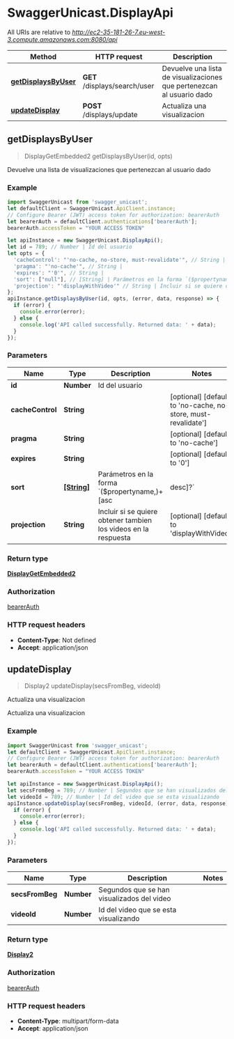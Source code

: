 # SwaggerUnicast.DisplayApi

All URIs are relative to *http://ec2-35-181-26-7.eu-west-3.compute.amazonaws.com:8080/api*

Method | HTTP request | Description
------------- | ------------- | -------------
[**getDisplaysByUser**](DisplayApi.md#getDisplaysByUser) | **GET** /displays/search/user | Devuelve una lista de visualizaciones que pertenezcan al usuario dado
[**updateDisplay**](DisplayApi.md#updateDisplay) | **POST** /displays/update | Actualiza una visualizacion



## getDisplaysByUser

> DisplayGetEmbedded2 getDisplaysByUser(id, opts)

Devuelve una lista de visualizaciones que pertenezcan al usuario dado

### Example

```javascript
import SwaggerUnicast from 'swagger_unicast';
let defaultClient = SwaggerUnicast.ApiClient.instance;
// Configure Bearer (JWT) access token for authorization: bearerAuth
let bearerAuth = defaultClient.authentications['bearerAuth'];
bearerAuth.accessToken = "YOUR ACCESS TOKEN"

let apiInstance = new SwaggerUnicast.DisplayApi();
let id = 789; // Number | Id del usuario
let opts = {
  'cacheControl': "'no-cache, no-store, must-revalidate'", // String | 
  'pragma': "'no-cache'", // String | 
  'expires': "'0'", // String | 
  'sort': ["null"], // [String] | Parámetros en la forma `($propertyname,)+[asc|desc]?`
  'projection': "'displayWithVideo'" // String | Incluir si se quiere obtener tambien los videos en la respuesta
};
apiInstance.getDisplaysByUser(id, opts, (error, data, response) => {
  if (error) {
    console.error(error);
  } else {
    console.log('API called successfully. Returned data: ' + data);
  }
});
```

### Parameters


Name | Type | Description  | Notes
------------- | ------------- | ------------- | -------------
 **id** | **Number**| Id del usuario | 
 **cacheControl** | **String**|  | [optional] [default to &#39;no-cache, no-store, must-revalidate&#39;]
 **pragma** | **String**|  | [optional] [default to &#39;no-cache&#39;]
 **expires** | **String**|  | [optional] [default to &#39;0&#39;]
 **sort** | [**[String]**](String.md)| Parámetros en la forma &#x60;($propertyname,)+[asc|desc]?&#x60; | [optional] 
 **projection** | **String**| Incluir si se quiere obtener tambien los videos en la respuesta | [optional] [default to &#39;displayWithVideo&#39;]

### Return type

[**DisplayGetEmbedded2**](DisplayGetEmbedded2.md)

### Authorization

[bearerAuth](../README.md#bearerAuth)

### HTTP request headers

- **Content-Type**: Not defined
- **Accept**: application/json


## updateDisplay

> Display2 updateDisplay(secsFromBeg, videoId)

Actualiza una visualizacion

Actualiza una visualizacion

### Example

```javascript
import SwaggerUnicast from 'swagger_unicast';
let defaultClient = SwaggerUnicast.ApiClient.instance;
// Configure Bearer (JWT) access token for authorization: bearerAuth
let bearerAuth = defaultClient.authentications['bearerAuth'];
bearerAuth.accessToken = "YOUR ACCESS TOKEN"

let apiInstance = new SwaggerUnicast.DisplayApi();
let secsFromBeg = 789; // Number | Segundos que se han visualizados del video
let videoId = 789; // Number | Id del video que se esta visualizando
apiInstance.updateDisplay(secsFromBeg, videoId, (error, data, response) => {
  if (error) {
    console.error(error);
  } else {
    console.log('API called successfully. Returned data: ' + data);
  }
});
```

### Parameters


Name | Type | Description  | Notes
------------- | ------------- | ------------- | -------------
 **secsFromBeg** | **Number**| Segundos que se han visualizados del video | 
 **videoId** | **Number**| Id del video que se esta visualizando | 

### Return type

[**Display2**](Display2.md)

### Authorization

[bearerAuth](../README.md#bearerAuth)

### HTTP request headers

- **Content-Type**: multipart/form-data
- **Accept**: application/json


